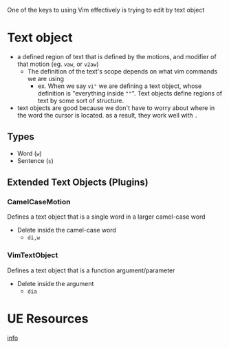 
One of the keys to using Vim effectively is trying to edit by text object

# Text object 
- a defined region of text that is defined by the motions, and modifier of that motion (eg. `vaw`, or `v2aw`)
    - The definition of the text's scope depends on what vim commands we are using
        - ex. When we say `vi"` we are defining a text object, whose definition is "everything inside `""`". Text objects define regions of text by some sort of structure.
- text objects are good because we don't have to worry about where in the word the cursor is located. as a result, they work well with `.` 

## Types
- Word (`w`)
- Sentence (`s`)

## Extended Text Objects (Plugins)
### CamelCaseMotion
Defines a text object that is a single word in a larger camel-case word
- Delete inside the camel-case word
    - `di,w`

### VimTextObject
Defines a text object that is a function argument/parameter
- Delete inside the argument
    - `dia`

# UE Resources
[info](https://blog.carbonfive.com/2011/10/17/vim-text-objects-the-definitive-guide/)
